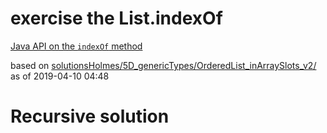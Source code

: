 # exercise the List.indexOf

[Java API on the `indexOf` method](https://docs.oracle.com/javase/10/docs/api/java/util/List.html#indexOf(java.lang.Object))

based on [solutionsHolmes/5D_genericTypes/OrderedList_inArraySlots_v2/](https://github.com/stuyvesant-cs/solutionsHolmes/tree/master/5D_genericTypes/OrderedList_inArraySlots_v2)
as of 2019-04-10 04:48


# Recursive solution
